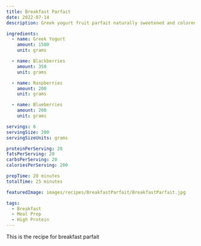 ```yaml
---
title: Breakfast Parfait
date: 2022-07-14
description: Greek yogurt fruit parfait naturally sweetened and colored with mashed blackberries and added blueberries and raspberries optionally topped with a high protein granola for extra protein

ingredients:
  - name: Greek Yogurt
    amount: 1500
    unit: grams

  - name: Blackberries
    amount: 350
    unit: grams

  - name: Raspberries
    amount: 200
    unit: grams

  - name: Blueberries
    amount: 200
    unit: grams

servings: 6
servingSize: 200
servingSizeUnits: grams

proteinPerServing: 20
fatsPerServing: 20
carbsPerServing: 20
caloriesPerServing: 200

prepTime: 20 minutes
totalTime: 25 minutes

featuredImage: images/recipes/BreakfastParfait/BreakfastParfait.jpg

tags:
  - Breakfast
  - Meal Prep
  - High Protein
---
```


This is the recipe for breakfast parfait
